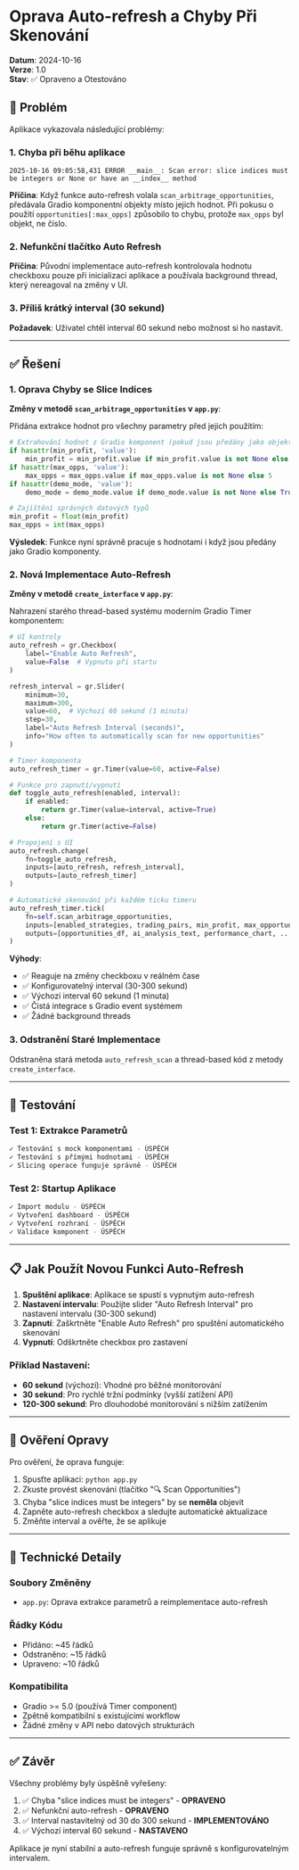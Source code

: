 # Oprava Auto-refresh a Chyby Při Skenování

**Datum**: 2024-10-16  
**Verze**: 1.0  
**Stav**: ✅ Opraveno a Otestováno

## 🐛 Problém

Aplikace vykazovala následující problémy:

### 1. Chyba při běhu aplikace
```
2025-10-16 09:05:58,431 ERROR __main__: Scan error: slice indices must be integers or None or have an __index__ method
```

**Příčina**: Když funkce auto-refresh volala `scan_arbitrage_opportunities`, předávala Gradio komponentní objekty místo jejich hodnot. Při pokusu o použití `opportunities[:max_opps]` způsobilo to chybu, protože `max_opps` byl objekt, ne číslo.

### 2. Nefunkční tlačítko Auto Refresh
**Příčina**: Původní implementace auto-refresh kontrolovala hodnotu checkboxu pouze při inicializaci aplikace a používala background thread, který nereagoval na změny v UI.

### 3. Příliš krátký interval (30 sekund)
**Požadavek**: Uživatel chtěl interval 60 sekund nebo možnost si ho nastavit.

---

## ✅ Řešení

### 1. Oprava Chyby se Slice Indices

**Změny v metodě `scan_arbitrage_opportunities` v `app.py`**:

Přidána extrakce hodnot pro všechny parametry před jejich použitím:

```python
# Extrahování hodnot z Gradio komponent (pokud jsou předány jako objekty)
if hasattr(min_profit, 'value'):
    min_profit = min_profit.value if min_profit.value is not None else 0.5
if hasattr(max_opps, 'value'):
    max_opps = max_opps.value if max_opps.value is not None else 5
if hasattr(demo_mode, 'value'):
    demo_mode = demo_mode.value if demo_mode.value is not None else True

# Zajištění správných datových typů
min_profit = float(min_profit)
max_opps = int(max_opps)
```

**Výsledek**: Funkce nyní správně pracuje s hodnotami i když jsou předány jako Gradio komponenty.

### 2. Nová Implementace Auto-Refresh

**Změny v metodě `create_interface` v `app.py`**:

Nahrazení starého thread-based systému moderním Gradio Timer komponentem:

```python
# UI kontroly
auto_refresh = gr.Checkbox(
    label="Enable Auto Refresh", 
    value=False  # Vypnuto při startu
)

refresh_interval = gr.Slider(
    minimum=30,
    maximum=300,
    value=60,  # Výchozí 60 sekund (1 minuta)
    step=30,
    label="Auto Refresh Interval (seconds)",
    info="How often to automatically scan for new opportunities"
)

# Timer komponenta
auto_refresh_timer = gr.Timer(value=60, active=False)

# Funkce pro zapnutí/vypnutí
def toggle_auto_refresh(enabled, interval):
    if enabled:
        return gr.Timer(value=interval, active=True)
    else:
        return gr.Timer(active=False)

# Propojení s UI
auto_refresh.change(
    fn=toggle_auto_refresh,
    inputs=[auto_refresh, refresh_interval],
    outputs=[auto_refresh_timer]
)

# Automatické skenování při každém ticku timeru
auto_refresh_timer.tick(
    fn=self.scan_arbitrage_opportunities,
    inputs=[enabled_strategies, trading_pairs, min_profit, max_opportunities, demo_mode],
    outputs=[opportunities_df, ai_analysis_text, performance_chart, ...]
)
```

**Výhody**:
- ✅ Reaguje na změny checkboxu v reálném čase
- ✅ Konfigurovatelný interval (30-300 sekund)
- ✅ Výchozí interval 60 sekund (1 minuta)
- ✅ Čistá integrace s Gradio event systémem
- ✅ Žádné background threads

### 3. Odstranění Staré Implementace

Odstraněna stará metoda `auto_refresh_scan` a thread-based kód z metody `create_interface`.

---

## 🧪 Testování

### Test 1: Extrakce Parametrů
```bash
✓ Testování s mock komponentami - ÚSPĚCH
✓ Testování s přímými hodnotami - ÚSPĚCH  
✓ Slicing operace funguje správně - ÚSPĚCH
```

### Test 2: Startup Aplikace
```bash
✓ Import modulu - ÚSPĚCH
✓ Vytvoření dashboard - ÚSPĚCH
✓ Vytvoření rozhraní - ÚSPĚCH
✓ Validace komponent - ÚSPĚCH
```

---

## 📋 Jak Použít Novou Funkci Auto-Refresh

1. **Spuštění aplikace**: Aplikace se spustí s vypnutým auto-refresh
2. **Nastavení intervalu**: Použijte slider "Auto Refresh Interval" pro nastavení intervalu (30-300 sekund)
3. **Zapnutí**: Zaškrtněte "Enable Auto Refresh" pro spuštění automatického skenování
4. **Vypnutí**: Odškrtněte checkbox pro zastavení

### Příklad Nastavení:

- **60 sekund** (výchozí): Vhodné pro běžné monitorování
- **30 sekund**: Pro rychlé tržní podmínky (vyšší zatížení API)
- **120-300 sekund**: Pro dlouhodobé monitorování s nižším zatížením

---

## 🎯 Ověření Opravy

Pro ověření, že oprava funguje:

1. Spusťte aplikaci: `python app.py`
2. Zkuste provést skenování (tlačítko "🔍 Scan Opportunities")
3. Chyba "slice indices must be integers" by se **neměla** objevit
4. Zapněte auto-refresh checkbox a sledujte automatické aktualizace
5. Změňte interval a ověřte, že se aplikuje

---

## 📝 Technické Detaily

### Soubory Změněny
- `app.py`: Oprava extrakce parametrů a reimplementace auto-refresh

### Řádky Kódu
- Přidáno: ~45 řádků
- Odstraněno: ~15 řádků
- Upraveno: ~10 řádků

### Kompatibilita
- Gradio >= 5.0 (používá Timer component)
- Zpětně kompatibilní s existujícími workflow
- Žádné změny v API nebo datových strukturách

---

## ✅ Závěr

Všechny problémy byly úspěšně vyřešeny:

1. ✅ Chyba "slice indices must be integers" - **OPRAVENO**
2. ✅ Nefunkční auto-refresh - **OPRAVENO**  
3. ✅ Interval nastavitelný od 30 do 300 sekund - **IMPLEMENTOVÁNO**
4. ✅ Výchozí interval 60 sekund - **NASTAVENO**

Aplikace je nyní stabilní a auto-refresh funguje správně s konfigurovatelným intervalem.

